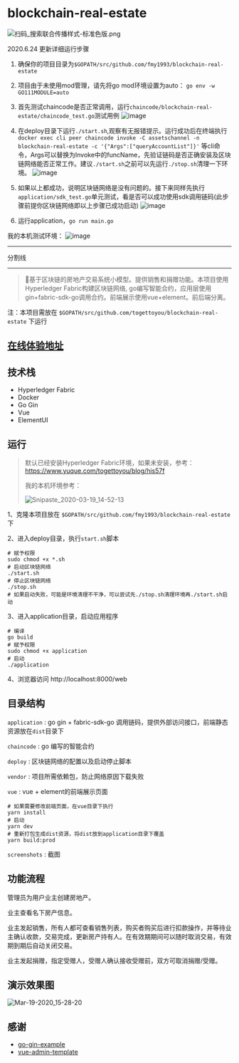 # blockchain-real-estate

![扫码_搜索联合传播样式-标准色版.png](https://cdn.nlark.com/yuque/0/2021/png/1077776/1612960247290-a878d022-cdd1-4f8b-ad39-98bafbe48894.png#align=left&display=inline&height=624&margin=%5Bobject%20Object%5D&name=%E6%89%AB%E7%A0%81_%E6%90%9C%E7%B4%A2%E8%81%94%E5%90%88%E4%BC%A0%E6%92%AD%E6%A0%B7%E5%BC%8F-%E6%A0%87%E5%87%86%E8%89%B2%E7%89%88.png&originHeight=624&originWidth=2092&size=5221770&status=done&style=none&width=2092)


2020.6.24 更新详细运行步骤

1. 确保你的项目目录为`$GOPATH/src/github.com/fmy1993/blockchain-real-estate`
2. 项目由于未使用mod管理，请先将go mod环境设置为auto： `go env -w GO111MODULE=auto`
3. 首先测试chaincode是否正常调用，运行`chaincode/blockchain-real-estate/chaincode_test.go`测试用例
![image](https://user-images.githubusercontent.com/55381228/85498013-8200a100-b611-11ea-938f-9ac1d3ad5b89.png)

4. 在deploy目录下运行`./start.sh`,观察有无报错提示。运行成功后在终端执行`docker exec cli peer chaincode invoke -C assetschannel -n blockchain-real-estate -c '{"Args":["queryAccountList"]}'` 等cli命令，Args可以替换为Invoke中的funcName，先验证链码是否正确安装及区块链网络能否正常工作。建议`./start.sh`之前可以先运行`./stop.sh`清理一下环境。
![image](https://user-images.githubusercontent.com/55381228/85497727-0141a500-b611-11ea-8d10-deacb8bd627e.png)

5. 如果以上都成功，说明区块链网络是没有问题的。接下来同样先执行`application/sdk_test.go`单元测试，看是否可以成功使用sdk调用链码(此步骤前提你区块链网络即以上步骤已成功启动)
![image](https://user-images.githubusercontent.com/55381228/85497628-d7887e00-b610-11ea-9749-0006ad0df814.png)

6. 运行application，`go run main.go` 

我的本机测试环境：
![image](https://user-images.githubusercontent.com/55381228/85497883-4960c780-b611-11ea-93b0-4a2ec69b8142.png)

***
分割线
***

> 🚀基于区块链的房地产交易系统小模型。提供销售和捐赠功能。本项目使用Hyperledger Fabric构建区块链网络, go编写智能合约，应用层使用gin+fabric-sdk-go调用合约。前端展示使用vue+element。前后端分离。

注：本项目需放在 `$GOPATH/src/github.com/togettoyou/blockchain-real-estate` 下运行

## [在线体验地址](http://blockchain.fmy1993.com/web) 

## 技术栈

- Hyperledger Fabric
- Docker
- Go Gin
- Vue
- ElementUI

## 运行

> 默认已经安装Hyperledger Fabric环境，如果未安装，参考：https://www.yuque.com/togettoyou/blog/his57f
>
> 我的本机环境参考：
>
> ![Snipaste_2020-03-19_14-52-13](https://github.com/fmy1993/blockchain-real-estate/blob/master/screenshots/Snipaste_2020-03-19_14-52-13.png)



1、克隆本项目放在 `$GOPATH/src/github.com/fmy1993/blockchain-real-estate` 下

2、进入deploy目录，执行`start.sh`脚本

```shell
# 赋予权限
sudo chmod +x *.sh
# 启动区块链网络
./start.sh
# 停止区块链网络
./stop.sh
# 如果启动失败，可能是环境清理不干净，可以尝试先./stop.sh清理环境再./start.sh启动
```

3、进入application目录，启动应用程序

```shell
# 编译
go build
# 赋予权限
sudo chmod +x application
# 启动
./application
```

4、浏览器访问 http://localhost:8000/web

## 目录结构

`application` : go gin + fabric-sdk-go 调用链码，提供外部访问接口，前端静态资源放在`dist`目录下

`chaincode` : go 编写的智能合约

`deploy` : 区块链网络的配置以及启动停止脚本

`vendor` : 项目所需依赖包，防止网络原因下载失败

`vue` : vue + element的前端展示页面

```shell
# 如果需要修改前端页面，在vue目录下执行
yarn install
# 启动
yarn dev
# 重新打包生成dist资源，将dist放到application目录下覆盖
yarn build:prod
```

`screenshots` : 截图

## 功能流程

管理员为用户业主创建房地产。

业主查看名下房产信息。

业主发起销售，所有人都可查看销售列表，购买者购买后进行扣款操作，并等待业主确认收款，交易完成，更新房产持有人。在有效期期间可以随时取消交易，有效期到期后自动关闭交易。

业主发起捐赠，指定受赠人，受赠人确认接收受赠前，双方可取消捐赠/受赠。

## 演示效果图

![Mar-19-2020_15-28-20](https://github.com/fmy1993/blockchain-real-estate/blob/master/screenshots/Mar-19-2020_15-28-20.gif)

## 感谢

- [go-gin-example](https://github.com/eddycjy/go-gin-example)
- [vue-admin-template](https://github.com/PanJiaChen/vue-admin-template)

